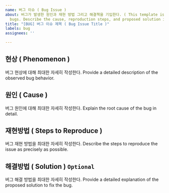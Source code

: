```yaml
---
name: 버그 이슈 ( Bug Issue )
about: 버그가 발생한 원인과 재현 방법 그리고 해결책을 기입한다. ( This template is used to report and resolve
  bugs. Describe the cause, reproduction steps, and proposed solution in detail. )
title: "[BUG] 버그 이슈 제목 ( Bug Issue Title )"
labels: bug
assignees: ''

---
```


## 현상 ( Phenomenon )

버그 현상에 대해 최대한 자세히 작성한다.
Provide a detailed description of the observed bug behavior.

## 원인 ( Cause )

버그 원인에 대해 최대한 자세히 작성한다.
Explain the root cause of the bug in detail.

## 재현방법 ( Steps to Reproduce )

버그 재현 방법을 최대한 자세히 작성한다.
Describe the steps to reproduce the issue as precisely as possible.

## 해결방법 ( Solution ) `Optional`

버그 해결 방법을 최대한 자세히 작성한다.
Provide a detailed explanation of the proposed solution to fix the bug.
